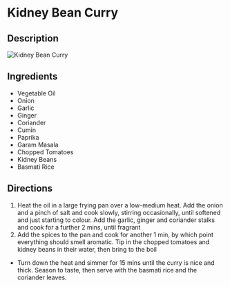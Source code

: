 # Kidney Bean Curry

## Description
![Kidney Bean Curry](https://www.themealdb.com/images/media/meals/sywrsu1511463066.jpg "Kidney Bean Curry")

## Ingredients
- Vegetable Oil
- Onion
- Garlic
- Ginger
- Coriander
- Cumin
- Paprika
- Garam Masala
- Chopped Tomatoes
- Kidney Beans
- Basmati Rice

## Directions
1. Heat the oil in a large frying pan over a low-medium heat. Add the onion and a pinch of salt and cook slowly, stirring occasionally, until softened and just starting to colour. Add the garlic, ginger and coriander stalks and cook for a further 2 mins, until fragrant
2. Add the spices to the pan and cook for another 1 min, by which point everything should smell aromatic. Tip in the chopped tomatoes and kidney beans in their water, then bring to the boil
- Turn down the heat and simmer for 15 mins until the curry is nice and thick. Season to taste, then serve with the basmati rice and the coriander leaves.
